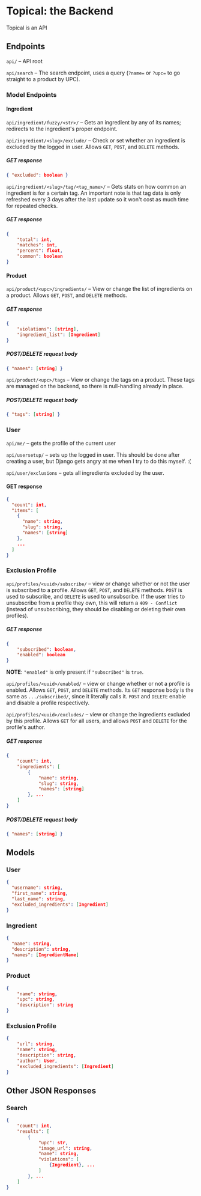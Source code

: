 # Topical: the Backend

Topical is an API

## Endpoints

`api/` – API root

`api/search` – The search endpoint, uses a query (`?name=` or `?upc=` to go straight to a product by UPC).

### Model Endpoints

#### Ingredient

`api/ingredient/fuzzy/<str>/` – Gets an ingredient by any of its names; redirects to the ingredient's proper endpoint.

`api/ingredient/<slug>/exclude/` – Check or set whether an ingredient is excluded by the logged in user. Allows `GET`, `POST`, and `DELETE` methods.

##### GET response

```json
{ "excluded": boolean }
```

`api/ingredient/<slug>/tag/<tag_name>/` – Gets stats on how common an ingredient is for a certain tag. An important note is that tag data is only refreshed every 3 days after the last update so it won't cost as much time for repeated checks.

##### GET response

```json
{
    "total": int,
    "matches": int,
    "percent": float,
    "common": boolean
}
```

#### Product

`api/product/<upc>/ingredients/` – View or change the list of ingredients on a product. Allows `GET`, `POST`, and `DELETE` methods.

##### GET response

```json
{
    "violations": [string],
    "ingredient_list": [Ingredient]
}
```

##### POST/DELETE request body

```json
{ "names": [string] }
```

`api/product/<upc>/tags` – View or change the tags on a product. These tags are managed on the backend, so there is null-handling already in place.

##### POST/DELETE request body

```json
{ "tags": [string] }
```

### User

`api/me/` – gets the profile of the current user

`api/usersetup/` – sets up the logged in user. This should be done after creating a user, but Django gets angry at me when I try to do this myself. :(

`api/user/exclusions` – gets all ingredients excluded by the user.

#### GET response

```json
{
  "count": int,
  "items": [
    {
      "name": string,
      "slug": string,
      "names": [string]
    },
    ...
  ]
}
```

### Exclusion Profile

`api/profiles/<uuid>/subscribe/` – view or change whether or not the user is subscribed to a profile. Allows `GET`, `POST`, and `DELETE` methods. `POST` is used to subscribe, and `DELETE` is used to unsubscribe. If the user tries to unsubscribe from a profile they own, this will return a `409 - Conflict` (instead of unsubscribing, they should be disabling or deleting their own profiles).

##### GET response

```json
{
    "subscribed": boolean,
    "enabled": boolean
}
```

**NOTE**: `"enabled"` is only present if `"subscribed"` is `true`.

`api/profiles/<uuid>/enabled/` – view or change whether or not a profile is enabled. Allows `GET`, `POST`, and `DELETE` methods. Its `GET` response body is the same as `.../subscribed/`, since it literally calls it. `POST` and `DELETE` enable and disable a profile respectively.

`api/profiles/<uuid>/excludes/` – view or change the ingredients excluded by this profile. Allows `GET` for all users, and allows `POST` and `DELETE` for the profile's author.

##### GET response

```json
{
    "count": int,
    "ingredients": [
        {
            "name": string,
            "slug": string,
            "names": [string]
        }, ...
    ]
}
```

##### POST/DELETE request body

```json
{ "names": [string] }
```

## Models

### User

```json
{
  "username": string,
  "first_name": string,
  "last_name": string,
  "excluded_ingredients": [Ingredient]
}
```

### Ingredient

```json
{
  "name": string,
  "description": string,
  "names": [IngredientName]
}
```

### Product

```json
{
    "name": string,
    "upc": string,
    "description": string
}
```

### Exclusion Profile

```json
{
    "url": string,
    "name": string,
    "description": string,
    "author": User,
    "excluded_ingredients": [Ingredient]
}
```

## Other JSON Responses

### Search

```json
{
	"count": int,
	"results": [
        {
			"upc": str,
			"image_url": string,
            "name": string,
        	"violations": [
            	{Ingredient}, ...
        	]
     	}, ...
	]
}
```

